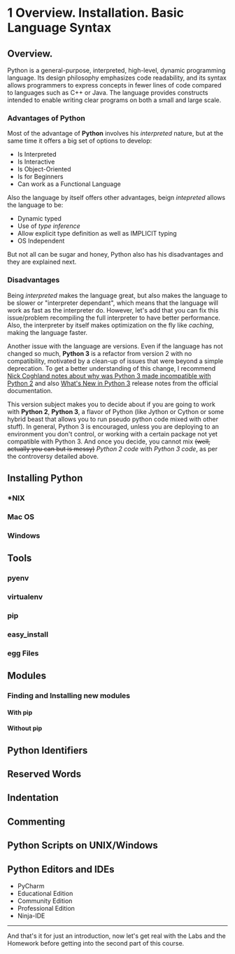 # 1 Overview. Installation. Basic Language Syntax

## Overview.

Python is a general-purpose, interpreted, high-level, dynamic programming language.
Its design philosophy emphasizes code readability, and its syntax allows programmers to express concepts in fewer lines 
of code compared to languages such as C++ or Java. The language provides constructs intended to enable writing clear 
programs on both a small and large scale.

### Advantages of Python

Most of the advantage of **Python** involves his _interpreted_ nature, but at the same time it offers a big set of 
options to develop:

* Is Interpreted
* Is Interactive
* Is Object-Oriented
* Is for Beginners
* Can work as a Functional Language

Also the language by itself offers other advantages, beign _intepreted_ allows the language to be:

* Dynamic typed
* Use of _type inference_
* Allow explicit type definition as well as IMPLICIT typing
* OS Independent

But not all can be sugar and honey, Python also has his disadvantages and they are explained next.

### Disadvantages

Being _interpreted_ makes the language great, but also makes the language to be slower or "interpreter dependant", which
means that the language will work as fast as the interpreter do. However, let's add that you can fix this issue/problem
recompiling the full interpreter to have better performance. Also, the interpreter by itself makes optimization on the 
fly like _caching_, making the language faster.

Another issue with the language are versions. Even if the language has not changed so much, **Python 3** is a refactor
from version 2 with no compatibility, motivated by a clean-up of issues that were beyond a simple deprecation. To 
get a better understanding of this change, I recommend [Nick Coghland notes about why was Python 3 made incompatible
with Python 2](http://python-notes.curiousefficiency.org/en/latest/python3/questions_and_answers.html#why-was-python-3-made-incompatible-with-python-2)
and also [What's New in Python 3](https://docs.python.org/3/whatsnew/3.0.html) release notes from the official documentation.
 
This version subject makes you to decide about if you are going to work with **Python 2**, **Python 3**, a flavor of 
Python (like Jython or Cython or some hybrid beast that allows you to run pseudo python code mixed with other stuff). 
In general, Python 3 is encouraged, unless you are deploying to an environment you don't control, or working with a 
certain package not yet compatible with Python 3. And once you decide, you cannot mix ~~(well, actually you can but is 
messy)~~ _Python 2 code_ with _Python 3 code_, as per the controversy detailed above.

## Installing Python

### *NIX

### Mac OS

### Windows

## Tools

### pyenv

### virtualenv

### pip

### easy_install

### egg Files

## Modules

### Finding and Installing new modules

#### With pip

#### Without pip

## Python Identifiers

## Reserved Words

## Indentation

## Commenting

## Python Scripts on UNIX/Windows

## Python Editors and IDEs

* PyCharm
 * Educational Edition
 * Community Edition
 * Professional Edition
* Ninja-IDE

* * * * * *

And that's it for just an introduction, now let's get real with the Labs and the Homework before getting into the second part of this course.
